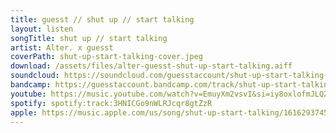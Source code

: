 ```yaml
---
title: guesst // shut up // start talking
layout: listen
songTitle: shut up // start talking
artist: Alter. x guesst
coverPath: shut-up-start-talking-cover.jpeg
download: /assets/files/alter-guesst-shut-up-start-talking.aiff
soundcloud: https://soundcloud.com/guesstaccount/shut-up-start-talking-alter-x-guesst
bandcamp: https://guesstaccount.bandcamp.com/track/shut-up-start-talking
youtube: https://music.youtube.com/watch?v=EmuyXm2vsvI&si=iy8oxlofmJLQZBlX
spotify: spotify:track:3HNICGo9nWLRJcqr8gtZzR
apple: https://music.apple.com/us/song/shut-up-start-talking/1616293745
---
```

